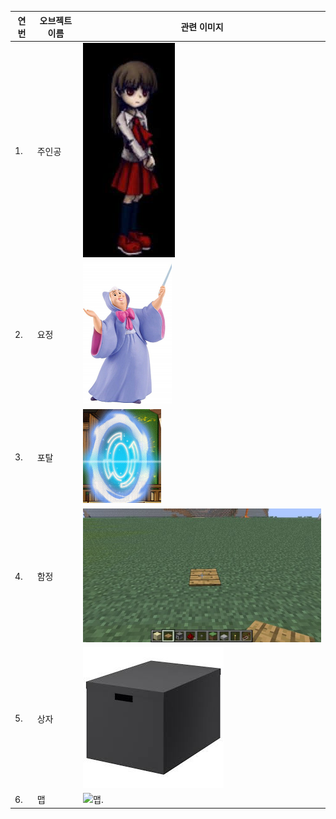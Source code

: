 | 연번 | 오브젝트 이름 | 관련 이미지 |
|-----|-----|-----|
|1.|주인공|![주인공.](./img/주인공.jpg)|
|2.|요정|![요정.](./img/요정.png)|
|3.|포탈|![포탈.](./img/포탈.png)|
|4.|함정|![함정.](./img/함정.jpg)|
|5.|상자|![상자.](./img/상자.jpg)|
|6.|맵|![맵.](./img/맵.png)|
